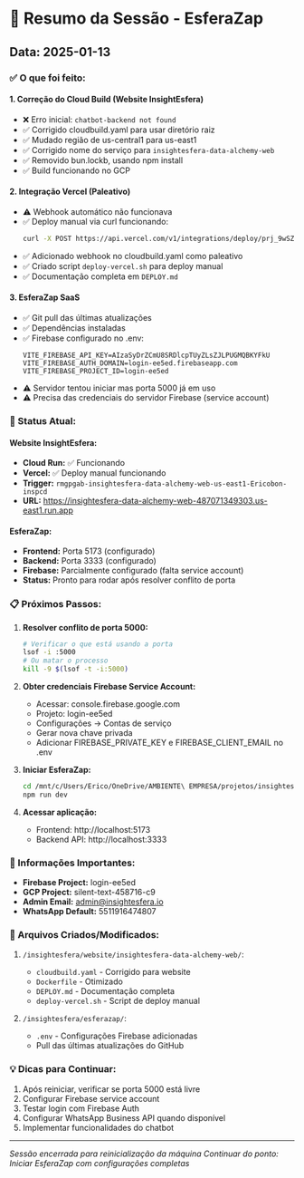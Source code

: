 # 📝 Resumo da Sessão - EsferaZap

## Data: 2025-01-13

### ✅ O que foi feito:

#### 1. **Correção do Cloud Build (Website InsightEsfera)**
- ❌ Erro inicial: `chatbot-backend not found`
- ✅ Corrigido cloudbuild.yaml para usar diretório raiz
- ✅ Mudado região de us-central1 para us-east1
- ✅ Corrigido nome do serviço para `insightesfera-data-alchemy-web`
- ✅ Removido bun.lockb, usando npm install
- ✅ Build funcionando no GCP

#### 2. **Integração Vercel (Paleativo)**
- ⚠️ Webhook automático não funcionava
- ✅ Deploy manual via curl funcionando:
  ```bash
  curl -X POST https://api.vercel.com/v1/integrations/deploy/prj_9wSZBiEzHDC0SGPmJz3lHc74qqjl/LXembapqAA
  ```
- ✅ Adicionado webhook no cloudbuild.yaml como paleativo
- ✅ Criado script `deploy-vercel.sh` para deploy manual
- ✅ Documentação completa em `DEPLOY.md`

#### 3. **EsferaZap SaaS**
- ✅ Git pull das últimas atualizações
- ✅ Dependências instaladas
- ✅ Firebase configurado no .env:
  ```
  VITE_FIREBASE_API_KEY=AIzaSyDrZCmU8SRDlcpTUyZLsZJLPUGMQBKYFkU
  VITE_FIREBASE_AUTH_DOMAIN=login-ee5ed.firebaseapp.com
  VITE_FIREBASE_PROJECT_ID=login-ee5ed
  ```
- ⚠️ Servidor tentou iniciar mas porta 5000 já em uso
- ⚠️ Precisa das credenciais do servidor Firebase (service account)

### 🔧 Status Atual:

#### Website InsightEsfera:
- **Cloud Run:** ✅ Funcionando
- **Vercel:** ✅ Deploy manual funcionando
- **Trigger:** `rmgpgab-insightesfera-data-alchemy-web-us-east1-Ericobon-inspcd`
- **URL:** https://insightesfera-data-alchemy-web-487071349303.us-east1.run.app

#### EsferaZap:
- **Frontend:** Porta 5173 (configurado)
- **Backend:** Porta 3333 (configurado)
- **Firebase:** Parcialmente configurado (falta service account)
- **Status:** Pronto para rodar após resolver conflito de porta

### 📋 Próximos Passos:

1. **Resolver conflito de porta 5000:**
   ```bash
   # Verificar o que está usando a porta
   lsof -i :5000
   # Ou matar o processo
   kill -9 $(lsof -t -i:5000)
   ```

2. **Obter credenciais Firebase Service Account:**
   - Acessar: console.firebase.google.com
   - Projeto: login-ee5ed
   - Configurações → Contas de serviço
   - Gerar nova chave privada
   - Adicionar FIREBASE_PRIVATE_KEY e FIREBASE_CLIENT_EMAIL no .env

3. **Iniciar EsferaZap:**
   ```bash
   cd /mnt/c/Users/Erico/OneDrive/AMBIENTE\ EMPRESA/projetos/insightesfera/esferazap
   npm run dev
   ```

4. **Acessar aplicação:**
   - Frontend: http://localhost:5173
   - Backend API: http://localhost:3333

### 🔐 Informações Importantes:

- **Firebase Project:** login-ee5ed
- **GCP Project:** silent-text-458716-c9
- **Admin Email:** admin@insightesfera.io
- **WhatsApp Default:** 5511916474807

### 📁 Arquivos Criados/Modificados:

1. `/insightesfera/website/insightesfera-data-alchemy-web/`:
   - `cloudbuild.yaml` - Corrigido para website
   - `Dockerfile` - Otimizado
   - `DEPLOY.md` - Documentação completa
   - `deploy-vercel.sh` - Script de deploy manual

2. `/insightesfera/esferazap/`:
   - `.env` - Configurações Firebase adicionadas
   - Pull das últimas atualizações do GitHub

### 💡 Dicas para Continuar:

1. Após reiniciar, verificar se porta 5000 está livre
2. Configurar Firebase service account
3. Testar login com Firebase Auth
4. Configurar WhatsApp Business API quando disponível
5. Implementar funcionalidades do chatbot

---

*Sessão encerrada para reinicialização da máquina*
*Continuar do ponto: Iniciar EsferaZap com configurações completas*